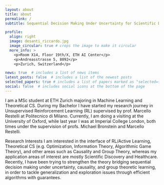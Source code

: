 ```yaml
---
layout: about
title: about
permalink: /
subtitle: Sequential Decision Making Under Uncertainty for Scientific Discovery

profile:
  align: right
  image: desanti_riccardo.jpg
  image_circular: true # crops the image to make it circular
  more_info: >
    <p>Room X14, Floor 19th/X, ETH AI Center</p>
    <p>Andreasstrasse 5, 8092</p>
    <p>Zurich, Switzerland</p>

news: true  # includes a list of news items
latest_posts: false  # includes a list of the newest posts
selected_papers: true # includes a list of papers marked as "selected={true}"
social: false  # includes social icons at the bottom of the page
---
```


I am a MSc student at ETH Zurich majoring in Machine Learning and Theoretical CS. During my Bachelor I have started my research journey in Unsupervised Reinforcement Learning (RL) supervised by prof. Marcello Restelli at Politecnico di Milano. Currently, I am doing a visiting at the University of Oxford, while last year I was at Imperial College London, both times under the supervision of profs. Michael Bronstein and Marcello Restelli.

Research Interests
I am interested in the interface of RL/Active Learning, Theoretical CS (e.g. Optimization, Information Theory, Algorithmic Game Theory), and other areas such as Causality and Group Theory, whereas my application areas of interest are mostly Scientific Discovery and Healthcare. Recently, I have been trying to strengthen the theory bridging sequential decision making under uncertainty, causality, and group theoretic learning, in order to tackle generalization and exploration issues through efficient algorithms with guarantees.